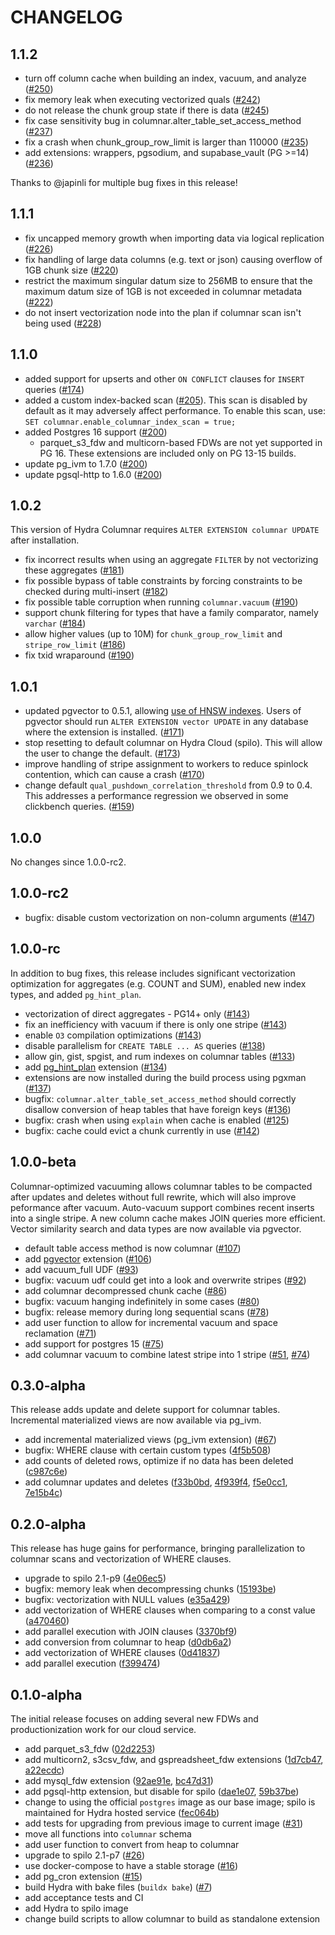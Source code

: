 # CHANGELOG

## 1.1.2

* turn off column cache when building an index, vacuum, and analyze ([#250][])
* fix memory leak when executing vectorized quals ([#242][])
* do not release the chunk group state if there is data ([#245][])
* fix case sensitivity bug in columnar.alter_table_set_access_method ([#237][])
* fix a crash when chunk_group_row_limit is larger than 110000 ([#235][])
* add extensions: wrappers, pgsodium, and supabase_vault (PG >=14) ([#236][])

Thanks to @japinli for multiple bug fixes in this release!

[#250]: https://github.com/hydradatabase/hydra/pull/250
[#242]: https://github.com/hydradatabase/hydra/pull/242
[#245]: https://github.com/hydradatabase/hydra/pull/245
[#237]: https://github.com/hydradatabase/hydra/pull/237
[#235]: https://github.com/hydradatabase/hydra/pull/235
[#236]: https://github.com/hydradatabase/hydra/pull/236

## 1.1.1

* fix uncapped memory growth when importing data via logical replication ([#226][])
* fix handling of large data columns (e.g. text or json) causing overflow of 1GB
  chunk size ([#220][])
* restrict the maximum singular datum size to 256MB to ensure that the maximum
  datum size of 1GB is not exceeded in columnar metadata ([#222][])
* do not insert vectorization node into the plan if columnar scan isn't being used
  ([#228][])

[#226]: https://github.com/hydradatabase/hydra/pull/226
[#220]: https://github.com/hydradatabase/hydra/pull/220
[#222]: https://github.com/hydradatabase/hydra/pull/222
[#228]: https://github.com/hydradatabase/hydra/pull/228

## 1.1.0

* added support for upserts and other `ON CONFLICT` clauses for `INSERT`
  queries ([#174][])
* added a custom index-backed scan ([#205][]). This scan is disabled by default as it
  may adversely affect performance. To enable this scan, use:
  `SET columnar.enable_columnar_index_scan = true;`
* added Postgres 16 support ([#200][])
  * parquet_s3_fdw and multicorn-based FDWs are not yet supported in PG 16. These
    extensions are included only on PG 13-15 builds.
* update pg_ivm to 1.7.0 ([#200][])
* update pgsql-http to 1.6.0 ([#200][])

[#174]: https://github.com/hydradatabase/hydra/pull/174
[#205]: https://github.com/hydradatabase/hydra/pull/205
[#200]: https://github.com/hydradatabase/hydra/pull/200

## 1.0.2

This version of Hydra Columnar requires `ALTER EXTENSION columnar
UPDATE` after installation.

* fix incorrect results when using an aggregate `FILTER` by not vectorizing
  these aggregates ([#181][])
* fix possible bypass of table constraints by forcing constraints to be checked
  during multi-insert ([#182][])
* fix possible table corruption when running `columnar.vacuum`
  ([#190][])
* support chunk filtering for types that have a family comparator, namely
  `varchar` ([#184][])
* allow higher values (up to 10M) for `chunk_group_row_limit` and
  `stripe_row_limit` ([#186][])
* fix txid wraparound ([#190][])

[#181]: https://github.com/hydradatabase/hydra/pull/181
[#182]: https://github.com/hydradatabase/hydra/pull/182
[#184]: https://github.com/hydradatabase/hydra/pull/184
[#190]: https://github.com/hydradatabase/hydra/pull/190
[#186]: https://github.com/hydradatabase/hydra/pull/186
[#190]: https://github.com/hydradatabase/hydra/pull/190

## 1.0.1

* updated pgvector to 0.5.1, allowing [use of HNSW indexes][pgvector-HNSW].
  Users of pgvector should run `ALTER EXTENSION vector UPDATE` in any
  database where the extension is installed. ([#171][])
* stop resetting to default columnar on Hydra Cloud (spilo). This will allow
  the user to change the default. ([#173][])
* improve handling of stripe assignment to workers to reduce spinlock
  contention, which can cause a crash ([#170][])
* change default `qual_pushdown_correlation_threshold` from 0.9 to 0.4. This
  addresses a performance regression we observed in some clickbench queries.
  ([#159][])

[#173]: https://github.com/hydradatabase/hydra/pull/173
[#171]: https://github.com/hydradatabase/hydra/pull/171
[#170]: https://github.com/hydradatabase/hydra/pull/170
[#159]: https://github.com/hydradatabase/hydra/pull/159
[pgvector-HNSW]: https://github.com/pgvector/pgvector#hnsw

## 1.0.0

No changes since 1.0.0-rc2.

## 1.0.0-rc2

* bugfix: disable custom vectorization on non-column arguments ([#147][])

[#147]: https://github.com/hydradatabase/hydra/pull/147

## 1.0.0-rc

In addition to bug fixes, this release includes significant vectorization optimization for aggregates (e.g. COUNT and SUM), enabled new index types, and added `pg_hint_plan`.

* vectorization of direct aggregates - PG14+ only ([#143][])
* fix an inefficiency with vacuum if there is only one stripe ([#143][])
* enable `O3` compilation optimizations ([#143][])
* disable parallelism for `CREATE TABLE ... AS` queries ([#138][])
* allow gin, gist, spgist, and rum indexes on columnar tables ([#133][])
* add [pg_hint_plan][] extension ([#134][])
* extensions are now installed during the build process using pgxman ([#137][])
* bugfix: `columnar.alter_table_set_access_method` should correctly disallow conversion of heap tables that have foreign keys ([#136][])
* bugfix: crash when using `explain` when cache is enabled ([#125][])
* bugfix: cache could evict a chunk currently in use ([#142][])

[#143]: https://github.com/hydradatabase/hydra/pull/143
[#138]: https://github.com/hydradatabase/hydra/pull/138
[#133]: https://github.com/hydradatabase/hydra/pull/133
[#134]: https://github.com/hydradatabase/hydra/pull/134
[#136]: https://github.com/hydradatabase/hydra/pull/136
[#125]: https://github.com/hydradatabase/hydra/pull/125
[#137]: https://github.com/hydradatabase/hydra/pull/137
[#142]: https://github.com/hydradatabase/hydra/pull/137
[pg_hint_plan]: https://github.com/ossc-db/pg_hint_plan

## 1.0.0-beta

Columnar-optimized vacuuming allows columnar tables to be compacted after updates and deletes without full rewrite, which will also improve peformance after vacuum. Auto-vacuum support combines recent inserts into a single stripe. A new column cache makes JOIN queries more efficient. Vector similarity search and data types are now available via pgvector.

* default table access method is now columnar ([#107][])
* add [pgvector][] extension ([#106][])
* add vacuum_full UDF ([#93][])
* bugfix: vacuum udf could get into a look and overwrite stripes ([#92][])
* add columnar decompressed chunk cache ([#86][])
* bugfix: vacuum hanging indefinitely in some cases ([#80][])
* bugfix: release memory during long sequential scans ([#78][])
* add user function to allow for incremental vacuum and space reclamation ([#71][])
* add support for postgres 15 ([#75][])
* add columnar vacuum to combine latest stripe into 1 stripe ([#51][], [#74][])

## 0.3.0-alpha

This release adds update and delete support for columnar tables. Incremental materialized views are now available via pg_ivm.

* add incremental materialized views (pg_ivm extension) ([#67][])
* bugfix: WHERE clause with certain custom types ([4f5b508][])
* add counts of deleted rows, optimize if no data has been deleted ([c987c6e][])
* add columnar updates and deletes ([f33b0bd][], [4f939f4][], [f5e0cc1][], [7e15b4c][])

## 0.2.0-alpha

This release has huge gains for performance, bringing parallelization to columnar scans and vectorization of WHERE clauses.

* upgrade to spilo 2.1-p9 ([4e06ec5][])
* bugfix: memory leak when decompressing chunks ([15193be][])
* bugfix: vectorization with NULL values ([e35a429][])
* add vectorization of WHERE clauses when comparing to a const value ([a470460][])
* add parallel execution with JOIN clauses ([3370bf9][])
* add conversion from columnar to heap ([d0db6a2][])
* add vectorization of WHERE clauses ([0d41837][])
* add parallel execution ([f399474][])

## 0.1.0-alpha

The initial release focuses on adding several new FDWs and productionization work for our cloud service.

* add parquet_s3_fdw ([02d2253][])
* add multicorn2, s3csv_fdw, and gspreadsheet_fdw extensions ([1d7cb47][], [a22ecdc][])
* add mysql_fdw extension ([92ae91e][], [bc47d31][])
* add pgsql-http extension, but disable for spilo ([dae1e07][], [59b37be][])
* change to using the official `postgres` image as our base image; spilo is maintained for Hydra hosted service ([fec064b][])
* add tests for upgrading from previous image to current image ([#31][])
* move all functions into `columnar` schema
* add user function to convert from heap to columnar
* upgrade to spilo 2.1-p7 ([#26][])
* use docker-compose to have a stable storage ([#16][])
* add pg_cron extension ([#15][])
* build Hydra with bake files (`buildx bake`) ([#7][])
* add acceptance tests and CI
* add Hydra to spilo image
* change build scripts to allow columnar to build as standalone extension

[#7]: https://github.com/hydradatabase/hydra/pull/7
[#15]: https://github.com/hydradatabase/hydra/pull/15
[#16]: https://github.com/hydradatabase/hydra/pull/16
[#26]: https://github.com/hydradatabase/hydra/pull/26
[#31]: https://github.com/hydradatabase/hydra/pull/31
[#51]: https://github.com/hydradatabase/hydra/pull/51
[#67]: https://github.com/hydradatabase/hydra/pull/67
[#71]: https://github.com/hydradatabase/hydra/pull/71
[#74]: https://github.com/hydradatabase/hydra/pull/74
[#75]: https://github.com/hydradatabase/hydra/pull/75
[#78]: https://github.com/hydradatabase/hydra/pull/78
[#80]: https://github.com/hydradatabase/hydra/pull/80
[#86]: https://github.com/hydradatabase/hydra/pull/86
[#92]: https://github.com/hydradatabase/hydra/pull/92
[#93]: https://github.com/hydradatabase/hydra/pull/93
[#106]: https://github.com/hydradatabase/hydra/pull/106
[#107]: https://github.com/hydradatabase/hydra/pull/107
[02d2253]: https://github.com/hydradatabase/hydra/commit/02d2253
[0d41837]: https://github.com/hydradatabase/hydra/commit/0d41837
[15193be]: https://github.com/hydradatabase/hydra/commit/15193be
[1d7cb47]: https://github.com/hydradatabase/hydra/commit/1d7cb47
[3370bf9]: https://github.com/hydradatabase/hydra/commit/3370bf9
[4e06ec5]: https://github.com/hydradatabase/hydra/commit/4e06ec5
[4f5b508]: https://github.com/hydradatabase/hydra/commit/4f5b508
[4f939f4]: https://github.com/hydradatabase/hydra/commit/4f939f4
[59b37be]: https://github.com/hydradatabase/hydra/commit/59b37be
[7e15b4c]: https://github.com/hydradatabase/hydra/commit/7e15b4c
[92ae91e]: https://github.com/hydradatabase/hydra/commit/92ae91e
[a22ecdc]: https://github.com/hydradatabase/hydra/commit/a22ecdc
[a470460]: https://github.com/hydradatabase/hydra/commit/a470460
[bc47d31]: https://github.com/hydradatabase/hydra/commit/bc47d31
[c987c6e]: https://github.com/hydradatabase/hydra/commit/c987c6e
[d0db6a2]: https://github.com/hydradatabase/hydra/commit/d0db6a2
[dae1e07]: https://github.com/hydradatabase/hydra/commit/dae1e07
[e35a429]: https://github.com/hydradatabase/hydra/commit/e35a429
[f33b0bd]: https://github.com/hydradatabase/hydra/commit/f33b0bd
[f399474]: https://github.com/hydradatabase/hydra/commit/f399474
[f5e0cc1]: https://github.com/hydradatabase/hydra/commit/f5e0cc1
[fec064b]: https://github.com/hydradatabase/hydra/commit/fec064b
[pgvector]: https://github.com/pgvector/pgvector
